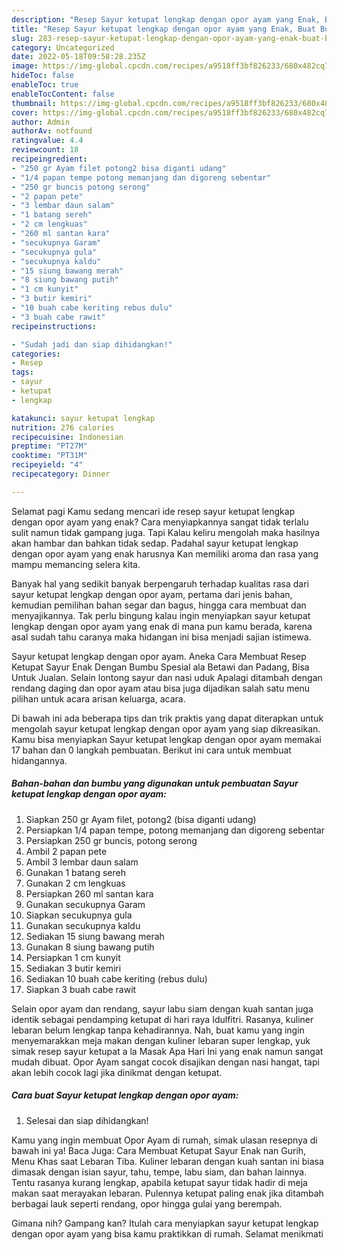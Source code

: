 ```yaml
---
description: "Resep Sayur ketupat lengkap dengan opor ayam yang Enak, Buat Buka Puasa}"
title: "Resep Sayur ketupat lengkap dengan opor ayam yang Enak, Buat Buka Puasa}"
slug: 283-resep-sayur-ketupat-lengkap-dengan-opor-ayam-yang-enak-buat-buka-puasa
category: Uncategorized
date: 2022-05-18T09:58:28.235Z
image: https://img-global.cpcdn.com/recipes/a9518ff3bf826233/680x482cq70/sayur-ketupat-lengkap-dengan-opor-ayam-foto-resep-utama.jpg
hideToc: false
enableToc: true
enableTocContent: false
thumbnail: https://img-global.cpcdn.com/recipes/a9518ff3bf826233/680x482cq70/sayur-ketupat-lengkap-dengan-opor-ayam-foto-resep-utama.jpg
cover: https://img-global.cpcdn.com/recipes/a9518ff3bf826233/680x482cq70/sayur-ketupat-lengkap-dengan-opor-ayam-foto-resep-utama.jpg
author: Admin
authorAv: notfound
ratingvalue: 4.4
reviewcount: 18
recipeingredient:
- "250 gr Ayam filet potong2 bisa diganti udang"
- "1/4 papan tempe potong memanjang dan digoreng sebentar"
- "250 gr buncis potong serong"
- "2 papan pete"
- "3 lembar daun salam"
- "1 batang sereh"
- "2 cm lengkuas"
- "260 ml santan kara"
- "secukupnya Garam"
- "secukupnya gula"
- "secukupnya kaldu"
- "15 siung bawang merah"
- "8 siung bawang putih"
- "1 cm kunyit"
- "3 butir kemiri"
- "10 buah cabe keriting rebus dulu"
- "3 buah cabe rawit"
recipeinstructions:

- "Sudah jadi dan siap dihidangkan!"
categories:
- Resep
tags:
- sayur
- ketupat
- lengkap

katakunci: sayur ketupat lengkap 
nutrition: 276 calories
recipecuisine: Indonesian
preptime: "PT27M"
cooktime: "PT31M"
recipeyield: "4"
recipecategory: Dinner

---
```



Selamat pagi Kamu sedang mencari ide resep sayur ketupat lengkap dengan opor ayam yang enak? Cara menyiapkannya sangat tidak terlalu sulit namun tidak gampang juga. Tapi Kalau keliru mengolah maka hasilnya akan hambar dan bahkan tidak sedap. Padahal sayur ketupat lengkap dengan opor ayam yang enak harusnya Kan memiliki aroma dan rasa yang mampu memancing selera kita.


Banyak hal yang sedikit banyak berpengaruh terhadap kualitas rasa dari sayur ketupat lengkap dengan opor ayam, pertama dari jenis bahan, kemudian pemilihan bahan segar dan bagus, hingga cara membuat dan menyajikannya. Tak perlu bingung kalau ingin menyiapkan sayur ketupat lengkap dengan opor ayam yang enak di mana pun kamu berada, karena asal sudah tahu caranya maka hidangan ini bisa menjadi sajian istimewa.

Sayur ketupat lengkap dengan opor ayam. Aneka Cara Membuat Resep Ketupat Sayur Enak Dengan Bumbu Spesial ala Betawi dan Padang, Bisa Untuk Jualan. Selain lontong sayur dan nasi uduk Apalagi ditambah dengan rendang daging dan opor ayam atau bisa juga dijadikan salah satu menu pilihan untuk acara arisan keluarga, acara.


Di bawah ini ada beberapa tips dan trik praktis yang dapat diterapkan untuk mengolah sayur ketupat lengkap dengan opor ayam yang siap dikreasikan. Kamu bisa menyiapkan Sayur ketupat lengkap dengan opor ayam memakai 17 bahan dan 0 langkah pembuatan. Berikut ini cara untuk membuat hidangannya.

<!--inarticleads1-->

##### Bahan-bahan dan bumbu yang digunakan untuk pembuatan Sayur ketupat lengkap dengan opor ayam:

1. Siapkan 250 gr Ayam filet, potong2 (bisa diganti udang)
1. Persiapkan 1/4 papan tempe, potong memanjang dan digoreng sebentar
1. Persiapkan 250 gr buncis, potong serong
1. Ambil 2 papan pete
1. Ambil 3 lembar daun salam
1. Gunakan 1 batang sereh
1. Gunakan 2 cm lengkuas
1. Persiapkan 260 ml santan kara
1. Gunakan secukupnya Garam
1. Siapkan secukupnya gula
1. Gunakan secukupnya kaldu
1. Sediakan 15 siung bawang merah
1. Gunakan 8 siung bawang putih
1. Persiapkan 1 cm kunyit
1. Sediakan 3 butir kemiri
1. Sediakan 10 buah cabe keriting (rebus dulu)
1. Siapkan 3 buah cabe rawit


Selain opor ayam dan rendang, sayur labu siam dengan kuah santan juga identik sebagai pendamping ketupat di hari raya Idulfitri. Rasanya, kuliner lebaran belum lengkap tanpa kehadirannya. Nah, buat kamu yang ingin menyemarakkan meja makan dengan kuliner lebaran super lengkap, yuk simak resep sayur ketupat a la Masak Apa Hari Ini yang enak namun sangat mudah dibuat. Opor Ayam sangat cocok disajikan dengan nasi hangat, tapi akan lebih cocok lagi jika dinikmat dengan ketupat. 

<!--inarticleads2-->

##### Cara buat Sayur ketupat lengkap dengan opor ayam:


1. Selesai dan siap dihidangkan!

Kamu yang ingin membuat Opor Ayam di rumah, simak ulasan resepnya di bawah ini ya! Baca Juga: Cara Membuat Ketupat Sayur Enak nan Gurih, Menu Khas saat Lebaran Tiba. Kuliner lebaran dengan kuah santan ini biasa dimasak dengan isian sayur, tahu, tempe, labu siam, dan bahan lainnya. Tentu rasanya kurang lengkap, apabila ketupat sayur tidak hadir di meja makan saat merayakan lebaran. Pulennya ketupat paling enak jika ditambah berbagai lauk seperti rendang, opor hingga gulai yang berempah. 

Gimana nih? Gampang kan? Itulah cara menyiapkan sayur ketupat lengkap dengan opor ayam yang bisa kamu praktikkan di rumah. Selamat menikmati
